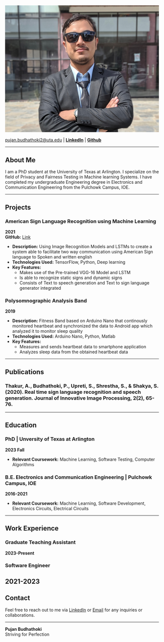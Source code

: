 ![Pujan Budhathoki](pujanphotolatest.jpg)


pujan.budhathoki2@uta.edu | **[LinkedIn](https://www.linkedin.com/in/pujan-budhathoki-54a957144/)** | **[Github](https://github.com/PujanBudhathoki)** 

---

## About Me

I am a PhD student at the University of Texas at Arlington. I specialize on the field of Privacy and Fairness Testing in Machine learning Systems. I have completed my undergraduate Engineering degree in Electronics and Communication Engineering from the Pulchowk Campus, IOE.

---


## Projects

### American Sign Language Recognition using Machine Learning
**2021**  
**GitHub:** [Link](https://github.com/PujanBudhathoki/ASL-RecogSys-main) 
- **Description:** Using Image Recognition Models and LSTMs to create a system able to facilitate two way communication using American Sign language to Spoken and written english
- **Technologies Used:** TensorFlow, Python, Deep learning
- **Key Features:**
  - Makes use of the Pre-trained VGG-16 Model and LSTM
  - Is able to recognize static signs and dynamic signs
  - Consists of Text to speech generation and Text to sign language generator integrated

### Polysomnographic Analysis Band
**2019**   
- **Description:** Fitness Band based on Arduino Nano that continously monitored heartbeat and synchronized the data to Android app which analyzed it to monitor sleep quality
- **Technologies Used:** Arduino Nano, Python, Matlab
- **Key Features:**
  - Measures and sends heartbeat data to smartphone application
  - Analyzes sleep data from the obtained heartbeat data

---
## Publications
### Thakur, A., Budhathoki, P., Upreti, S., Shrestha, S., & Shakya, S. (2020). Real time sign language recognition and speech generation. Journal of Innovative Image Processing, 2(2), 65-76.

---
## Education

### PhD | Unversity of Texas at Arlington
**2023 Fall**  
- **Relevant Coursework:** Machine Learning, Software Testing, Computer Algorithms

### B.E. Electronics and Communication Engineering | Pulchowk Campus, IOE
**2016-2021**
- **Relevant Coursework:** Machine Learning, Software Development, Electronics Circuits, Electrical Circuits

---
## Work Experience
### Graduate Teaching Assistant
**2023-Present**

### Software Engineer
**2021-2023**
---

## Contact

Feel free to reach out to me via [LinkedIn](https://www.linkedin.com/in/pujan-budhathoki-54a957144/) or [Email](pujan.budhathoki2@uta.edu) for any inquiries or collaborations.

---

**Pujan Budhathoki**  
Striving for Perfection
